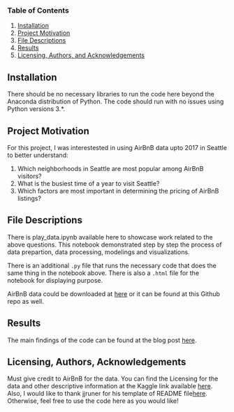 ### Table of Contents

1. [Installation](#installation)
2. [Project Motivation](#motivation)
3. [File Descriptions](#files)
4. [Results](#results)
5. [Licensing, Authors, and Acknowledgements](#licensing)

## Installation <a name="installation"></a>

There should be no necessary libraries to run the code here beyond the Anaconda distribution of Python.  The code should run with no issues using Python versions 3.*.

## Project Motivation<a name="motivation"></a>

For this project, I was interestested in using AirBnB data upto 2017 in Seattle to better understand:

1. Which neighborhoods in Seattle are most popular among AirBnB visitors?
2. What is the busiest time of a year to visit Seattle?
3. Which factors are most important in determining the pricing of AirBnB listings?

## File Descriptions <a name="files"></a>

There is play_data.ipynb available here to showcase work related to the above questions.  This notebook demonstrated step by step the process of data prepartion, data processing, modelings and visualizations.

There is an additional `.py` file that runs the necessary code that does the same thing in the notebook above. There is also a `.html` file for the notebook for displaying purpose.

AirBnB data could be downloaded at [here](https://www.kaggle.com/airbnb/seattle) or it can be found at this Github repo as well.

## Results<a name="results"></a>

The main findings of the code can be found at the blog post [here](https://randomwalk10.github.io).

## Licensing, Authors, Acknowledgements<a name="licensing"></a>

Must give credit to AirBnB for the data.  You can find the Licensing for the data and other descriptive information at the Kaggle link available [here](https://www.kaggle.com/airbnb/seattle).  Also, I would like to thank jjruner for his template of README file[here](https://github.com/jjrunner/stackoverflow). Otherwise, feel free to use the code here as you would like! 

